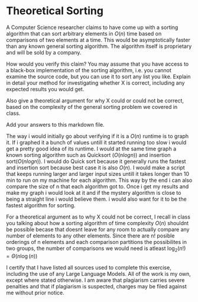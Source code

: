 # Theoretical Sorting

A Computer Science researcher claims to have come up with a sorting algorithm
that can sort arbitrary elements in $O(n)$ time based on comparisons of two
elements at a time. This would be asymptotically faster than any known general
sorting algorithm. The algorithm itself is proprietary and will be sold by a
company.

How would you verify this claim? You may assume that you have access to a
black-box implementation of the sorting algorithm, i.e. you cannot examine the
source code, but you can use it to sort any list you like. Explain in detail
your method for investigating whether X is correct, including any expected
results you would get.

Also give a theoretical argument for why X could or could not be correct, based
on the complexity of the general sorting problem we covered in class.

Add your answers to this markdown file.

The way i would initially go about verifying if it is a $O(n)$ runtime is to graph it. If i graphed it a bunch of values untill it started running too slow i would get a pretty good idea of its runtime. I would at the same time graph a known sorting algorithm such as Quicksort ($O(nlogn)$) and insertion sort($O(nlogn)$). I would do Quick sort because it generally runs the fastest and insertion sort because best case it is also $O(n)$. I would make a script that keeps running larger and larger input sizes untill it takes longer than 10 min to run on my machine for each algorithm. This way by the end i can also compare the size of n that each algorithm got to. Once i get my results and make my graph i would look at it and if the mystery algorithm is close to being a straight line i would believe them. i would also want for it to be the fastest algorithm for sorting.

For a theoretical argument as to why X could not be correct, I recall in class you talking about how a sorting algorithm of time complexity $O(n)$ shouldnt be possible becase that doesnt leave for any room to actually compare any number of elements to any other elements. Since there are n! posible orderings of n elements and each comparison partitions the possibilites in two groups, the number of comparisons we would need is atleast $\log_{2}(n!) = \Theta( n\log(n))$

I certify that I have listed all sources used to complete this exercise, including the use of any Large Language Models. All of the work is my own, except where stated otherwise. I am aware that plagiarism carries severe penalties and that if plagiarism is suspected, charges may be filed against me without prior notice.